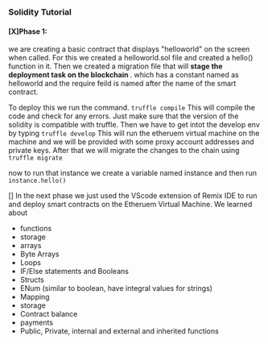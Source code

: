 ### Solidity Tutorial

#### [X]Phase 1:
we are creating a basic contract that displays "helloworld" on the screen when called.
For this we created a helloworld.sol file and created a hello() function in it. Then we created a migration file that will <b> stage the deployment task on the blockchain </b>. which has a constant named as helloworld and the require feild is named after the name of the smart contract. 

To deploy this we run the command.
`truffle compile`
This will compile the code and check for any errors. Just make sure that the version of the solidity is compatible with truffle.
Then we have to get intot the develop env by typing
`truffle develop`
This will run the etheruem virtual machine on the machine and we will be provided with some proxy account addresses and private keys. After that we will migrate the changes to the chain using<br>
`truffle migrate`

now to run that instance we create a variable named instance and then run 
`instance.hello()`


[] In the next phase we just used the VScode extension of Remix IDE to run and deploy smart contracts on the Etheruem Virtual Machine. We learned about
- functions
- storage
- arrays 
- Byte Arrays
- Loops
- IF/Else statements and Booleans
- Structs
- ENum (similar to boolean, have integral values for strings)
- Mapping
- storage
- Contract balance
- payments
- Public, Private, internal and external and inherited functions

